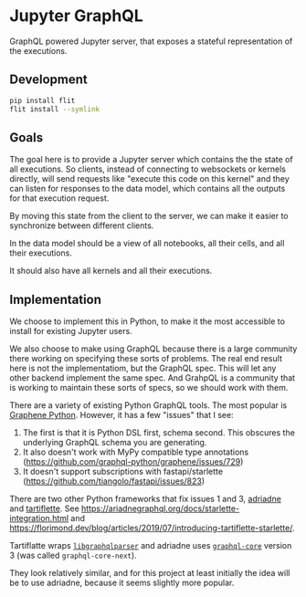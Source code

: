 # Jupyter GraphQL


GraphQL powered Jupyter server, that exposes a stateful representation of the executions.


## Development


```bash
pip install flit
flit install --symlink
```

## Goals

The goal here is to provide a Jupyter server which contains the the state of all executions. So clients, instead of connecting to websockets or kernels directly, will send requests like "execute this code on this kernel" and they can listen for responses to the data model, which contains all the outputs for that execution request.

By moving this state from the client to the server, we can make it easier to synchronize between different clients.

In the data model should be a view of all notebooks, all their cells, and all their executions.

It should also have all kernels and all their executions.

## Implementation

We choose to implement this in Python, to make it the most accessible to install for existing Jupyter users.

We also choose to make using GraphQL because there is a large community there working on specifying these sorts of problems. The real end result here is not the implementatiom, but the GraphQL spec. This will let any other backend implement the same spec. And GrahpQL is a community that is working to maintain these sorts of specs, so we should work with them.

There are a variety of existing Python GraphQL tools. The most popular is [Graphene Python](https://docs.graphene-python.org/en/latest/quickstart/). However, it has a few "issues" that I see:

1. The first is that it is Python DSL first, schema second. This obscures the underlying GraphQL schema you are generating.
2. It also doesn't work with MyPy compatible type annotations (https://github.com/graphql-python/graphene/issues/729)
3. It doesn't support subscriptions with fastapi/starlette (https://github.com/tiangolo/fastapi/issues/823)

There are two other Python frameworks that fix issues 1 and 3, [adriadne](https://ariadnegraphql.org/) and [tartiflette](https://tartiflette.io/). See https://ariadnegraphql.org/docs/starlette-integration.html and https://florimond.dev/blog/articles/2019/07/introducing-tartiflette-starlette/.


Tartiflatte wraps [`libgraphqlparser`](https://github.com/graphql/libgraphqlparser) and adriadne uses [`graphql-core`](https://github.com/graphql-python/graphql-core) version 3 (was called `graphql-core-next`).

They look relatively similar, and for this project at least initially the idea will be to use adriadne, because it seems slightly more popular.
